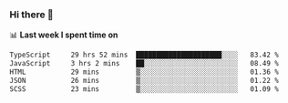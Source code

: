 ### Hi there 👋

<!--
**DBvc/DBvc** is a ✨ _special_ ✨ repository because its `README.md` (this file) appears on your GitHub profile.

Here are some ideas to get you started:

- 🔭 I’m currently working on ...
- 🌱 I’m currently learning ...
- 👯 I’m looking to collaborate on ...
- 🤔 I’m looking for help with ...
- 💬 Ask me about ...
- 📫 How to reach me: ...
- 😄 Pronouns: ...
- ⚡ Fun fact: ...
-->

📊 **Last week I spent time on**
<!--START_SECTION:waka-->

```txt
TypeScript     29 hrs 52 mins  █████████████████████░░░░   83.42 %
JavaScript     3 hrs 2 mins    ██░░░░░░░░░░░░░░░░░░░░░░░   08.49 %
HTML           29 mins         ▒░░░░░░░░░░░░░░░░░░░░░░░░   01.36 %
JSON           26 mins         ▒░░░░░░░░░░░░░░░░░░░░░░░░   01.22 %
SCSS           23 mins         ▒░░░░░░░░░░░░░░░░░░░░░░░░   01.09 %
```

<!--END_SECTION:waka-->
